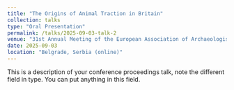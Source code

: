 ```yaml
---
title: "The Origins of Animal Traction in Britain"
collection: talks
type: "Oral Presentation"
permalink: /talks/2025-09-03-talk-2
venue: "31st Annual Meeting of the European Association of Archaeologists"
date: 2025-09-03
location: "Belgrade, Serbia (online)"
---
```


This is a description of your conference proceedings talk, note the different field in type. You can put anything in this field.
